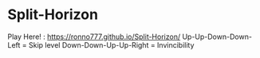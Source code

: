 # Split-Horizon
 Play Here! : https://ronno777.github.io/Split-Horizon/
Up-Up-Down-Down-Left = Skip level
Down-Down-Up-Up-Right = Invincibility
